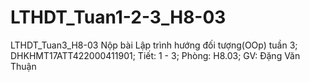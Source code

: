 # LTHDT_Tuan1-2-3_H8-03
LTHDT_Tuan3_H8-03
Nộp bài Lập trình hướng đối tượng(OOp) tuần 3; DHKHMT17ATT422000411901; Tiết: 1 - 3; Phòng: H8.03; GV: Đặng Văn Thuận
